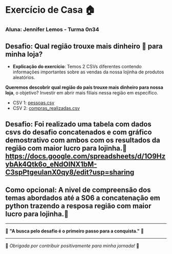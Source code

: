 # Exercício de Casa 🏠

### Aluna: Jennifer Lemos - Turma 0n34 

## Desafio: Qual região trouxe mais dinheiro 💸 para minha loja?

- **Explicação do exercício**: Temos 2 CSVs diferentes contendo informações importantes sobre as vendas da nossa lojinha de produtos aleatórios.  

**Queremos descobrir qual região do país trouxe mais dinheiro para nossa loja**, o objetivo? Investir em abrir mais filiais nessa região em específico.

  - CSV 1: [pessoas.csv](https://github.com/reprograma/on34-python-s06-arquivos-pacotes-modulos/blob/main/exercicios/para-casa/pessoas.csv)
  - CSV 2: [compras_realizadas.csv](https://github.com/reprograma/on34-python-s06-arquivos-pacotes-modulos/blob/main/exercicios/para-casa/compras_realizadas.csv)

## Desafio: Foi realizado uma tabela com dados csvs do desafio concatenados e com gráfico demostrativo com ambos com os resultados da região com maior lucro para lojinha.💸 https://docs.google.com/spreadsheets/d/1O9HzybAk4Qtk6o_eNdOINX1bM-C3spPtgeulanX0qy8/edit?usp=sharing


## Como opcional: A nivel de compreensão dos temas abordados até a S06 a concatenação em python trazendo a resposa região com maior lucro para lojinha.💸 

---

🌟 **"A busca pelo desafio é o primeiro passo para a conquista."** 🌟

---

💖 _Obrigada por contribuir positivamente para minha jornada!_ 💖
